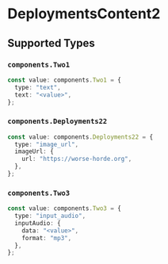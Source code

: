 # DeploymentsContent2


## Supported Types

### `components.Two1`

```typescript
const value: components.Two1 = {
  type: "text",
  text: "<value>",
};
```

### `components.Deployments22`

```typescript
const value: components.Deployments22 = {
  type: "image_url",
  imageUrl: {
    url: "https://worse-horde.org",
  },
};
```

### `components.Two3`

```typescript
const value: components.Two3 = {
  type: "input_audio",
  inputAudio: {
    data: "<value>",
    format: "mp3",
  },
};
```

